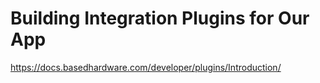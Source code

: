 # Building Integration Plugins for Our App

https://docs.basedhardware.com/developer/plugins/Introduction/
